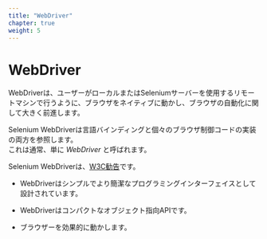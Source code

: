 ```yaml
---
title: "WebDriver"
chapter: true
weight: 5
---
```


# WebDriver

WebDriverは、ユーザーがローカルまたはSeleniumサーバーを使用するリモートマシンで行うように、ブラウザをネイティブに動かし、ブラウザの自動化に関して大きく前進します。

Selenium WebDriverは言語バインディングと個々のブラウザ制御コードの実装の両方を参照します。  
これは通常、単に _WebDriver_ と呼ばれます。

Selenium WebDriverは、[W3C勧告](https://www.w3.org/TR/webdriver1/)です。

* WebDriverはシンプルでより簡潔なプログラミングインターフェイスとして設計されています。

* WebDriverはコンパクトなオブジェクト指向APIです。

* ブラウザーを効果的に動かします。

